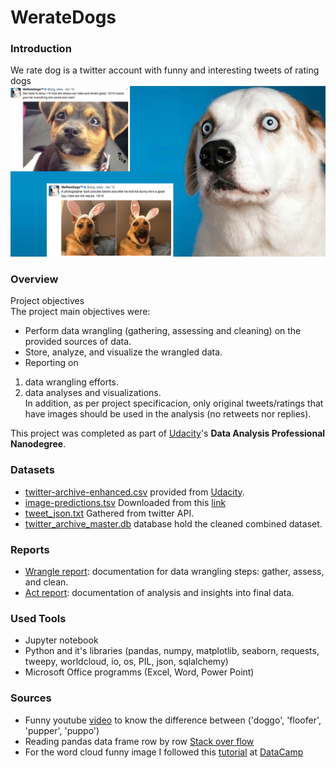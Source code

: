 # WerateDogs

### Introduction
We rate dog is a twitter account with funny and interesting tweets of rating dogs
<br>
![alt text](https://github.com/HeshamK75/WerateDogs/blob/main/we_rate_dogs.jpeg)
### Overview
Project objectives <br>
The project main objectives were: <br>
-	Perform data wrangling (gathering, assessing and cleaning) on the provided sources of data. 
-	Store, analyze, and visualize the wrangled data. 
-	Reporting on 
  1.	data wrangling efforts.
  2.	data analyses and visualizations. <br>
In addition, as per project specificacion, only original tweets/ratings that have images should be used in the analysis (no retweets nor replies).

This project was completed as part of [Udacity](www.udacity.com)'s **Data Analysis Professional Nanodegree**. 

### Datasets
- [twitter-archive-enhanced.csv](data/twitter-archive-enhanced.csv) provided from [Udacity](www.udacity.com).
- [image-predictions.tsv](data/image-predictions.tsv) Downloaded from this [link](https://d17h27t6h515a5.cloudfront.net/topher/2017/August/599fd2ad_image-predictions/image-predictions.tsv)
- [tweet_json.txt](data/tweet_json.txt) Gathered from twitter API.
- [twitter_archive_master.db](data/twitter_archive_master.db) database hold the cleaned combined dataset.

### Reports
- [Wrangle report](https://github.com/HeshamK75/WerateDogs/blob/main/wrangle_report.pdf): documentation for data wrangling steps: gather, assess, and clean.
- [Act report](reports/act_report.pdf): documentation of analysis and insights into final data.

### Used Tools
- Jupyter notebook
- Python and it's libraries (pandas, numpy, matplotlib, seaborn, requests, tweepy, worldcloud, io, os, PIL, json, sqlalchemy)
- Microsoft Office programms (Excel, Word, Power Point)

### Sources
- Funny youtube [video](https://www.youtube.com/watch?v=ah6fmNEtXFI) to know the difference between ('doggo', 'floofer', 'pupper', 'puppo')
- Reading pandas data frame row by row [Stack over flow](https://stackoverflow.com/questions/16476924/how-to-iterate-over-rows-in-a-dataframe-in-pandas)
- For the word cloud funny image I followed this [tutorial](https://www.datacamp.com/community/tutorials/wordcloud-python) at [DataCamp](www.datacamp.com)

